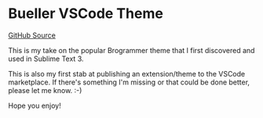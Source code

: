 # Bueller VSCode Theme

[GitHub Source](https://github.com/gflujan/bueller-vscode-theme)

This is my take on the popular Brogrammer theme that I first discovered and used in Sublime Text 3.

This is also my first stab at publishing an extension/theme to the VSCode marketplace.
If there's something I'm missing or that could be done better, please let me know. :-)

Hope you enjoy!
